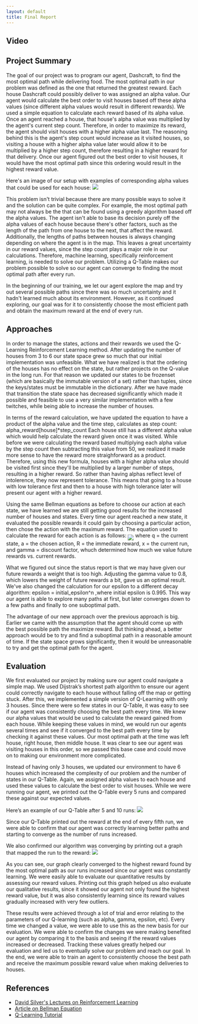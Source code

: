 ```yaml
---
layout: default
title: Final Report 
---
```



## Video

## Project Summary
The goal of our project was to program our agent, Dashcraft, to find the most optimal path while delivering food. The most optimal path in our problem was defined as the one that returned the greatest reward. Each house Dashcraft could possibly deliver to was assigned an alpha value. Our agent would calculate the best order to visit houses based off these alpha values (since different alpha values would result in different rewards). We used a simple equation to calculate each reward based of its alpha value. Once an agent reached a house, that house's alpha value was multiplied by the agent's current step count. Therefore, in order to maximize its reward, the agent should visit houses with a higher alpha value last. The reasoning behind this is the agent's step count would increase as it visited houses, so visiting a house with a higher alpha value later would allow it to be multiplied by a higher step count, therefore resulting in a higher reward for that delivery. Once our agent figured out the best order to visit houses, it would have the most optimal path since this ordering would result in the highest reward value.

Here's an image of our setup with examples of corresponding alpha values that could be used for each house:
<img src="https://i.imgur.com/SeRB4tS.png">

This problem isn't trivial because there are many possible ways to solve it and the solution can be quite complex. For example, the most optimal path may not always be the that can be found using a greedy algorithm based off the alpha values. The agent isn't able to base its decision purely off the alpha values of each house because there's other factors, such as the length of the path from one house to the next, that affect the reward. Additionally, the lengths of paths between houses is always changing depending on where the agent is in the map. This leaves a great uncertainty in our reward values, since the step count plays a major role in our calculations. Therefore, machine learning, specifically reinforcement learning, is needed to solve our problem. Utilizing a Q-Table makes our problem possible to solve so our agent can converge to finding the most optimal path after every run. 

In the beginning of our training, we let our agent explore the map and try out several possible paths since there was so much uncertainty and it hadn't learned much about its environment. However, as it continued exploring, our goal was for it to consistently choose the most efficient path and obtain the maximum reward at the end of every run.

## Approaches
In order to manage the states, actions and their rewards we used the Q-Learning Reinforcement Learning method. After updating the number of houses from 3 to 6 our state space grew so much that our initial implementation was unfeasible. What we have realized is that the ordering of the houses has no effect on the state, but rather projects on the Q-value in the long run. For that reason we updated our states to be frozenset (which are basically the immutable version of a set) rather than tuples, since the keys/states must be immutable in the dictionary. After we have made that transition the state space has decreased significantly which made it possible and feasible to use a very similar implementation with a few twitches, while being able to increase the number of houses.

In terms of the reward calculation, we have updated the equation to have a product of the alpha value and the time step, calculates as step count:
   alpha_reward[house]*step_count
Each house still has a different alpha value which would help calculate the reward given once it was visited. While before we were calculating the reward based multiplying each alpha value by the step count then subtracting this value from 50, we realized it made more sense to have the reward more straighforward as a product. Therefore, using this new formula, houses with a higher alpha value should be visited first since they'll be multiplied by a larger number of steps, resulting in a higher reward. So rather than having alphas reflect level of intolerence, they now represent tolerance. This means that going to a house with low tolerance first and then to a house with high tolerance later will present our agent with a higher reward.

Using the same Bellman equations as before to choose our action at each state, we have learned we are still getting good results for the increased number of houses and states. Every time our agent reached a new state, it evaluated the possible rewards it could gain by choosing a particular action, then chose the action with the maximum reward. The equation used to calculate the reward for each action is as follows:
<img align="middle" src="https://i.imgur.com/XNl2rQ2.png">
where q = the current state, a = the chosen action, R = the immediate reward, x = the current run, and gamma = discount factor, whuch determined how much we value future rewards vs. current rewards.

What we figured out since the status report is that we may have given our future rewards a weight that is too high. Adjusting the gamma value to 0.8, which lowers the weight of future rewards a bit, gave us an optimal result. We've also changed the calculation for our epsilon to a different decay algorithm:
   epsilon = initial_epsilon^n
,where initial epsilon is 0.995. This way our agent is able to explore many paths at first, but later converges down to a few paths and finally to one suboptimal path.

The advantage of our new approach over the previous approach is big. Earlier we came with the assumption that the agent should come up with the best possible path the maximize reward. But thinking ahead, a better approach would be to try and find a suboptimal path in a reasonable amount of time. If the state space grows significantly, then it would be unreasonable to try and get the optimal path for the agent.

## Evaluation
We first evaluated our project by making sure our agent could navigate a simple map. We used Dijstrak’s shortest path algorithm to ensure our agent could correctly navigate to each house without falling off the map or getting stuck. After this, we implemented a simple version of Q-Learning with only 3 houses. Since there were so few states in our Q-Table, it was easy to see if our agent was consistently choosing the best path every time. We knew our alpha values that would be used to calculate the reward gained from each house. While keeping these values in mind, we would run our agents several times and see if it converged to the best path every time by checking it against these values. Our most optimal path at the time was left house, right house, then middle house. It was clear to see our agent was visiting houses in this order, so we passed this base case and could move on to making our environment more complicated.

Instead of having only 3 houses, we updated our environment to have 6 houses which increased the complexity of our problem and the number of states in our Q-Table.  Again, we assigned alpha values to each house and used these values to calculate the best order to visit houses. While we were running our agent, we printed out the Q-Table every 5 runs and compared these against our expected values.

Here’s an example of our Q-Table after 5 and 10 runs:
<img src="https://i.imgur.com/WA4eGoy.png">

Since our Q-Table printed out the reward at the end of every fifth run, we were able to confirm that our agent was correctly learning better paths and starting to converge as the number of runs increased. 

We also confirmed our algorithm was converging by printing out a graph that mapped the run to the reward:
<img src="https://i.imgur.com/PnMEeFo.png">

As you can see, our graph clearly converged to the highest reward found by the most optimal path as our runs increased since our agent was constantly learning. We were easily able to evaluate our quantitative results by assessing our reward values. Printing out this graph helped us also evaluate our qualitative results, since it showed our agent not only found the highest reward value, but it was also consistently learning since its reward values gradually increased with very few outliers.

These results were achieved through a lot of trial and error relating to the parameters of our Q-learning (such as alpha, gamma, epsilon, etc). Every time we changed a value, we were able to use this as the new basis for our evaluation. We were able to confirm the changes we were making benefited our agent by comparing it to the basis and seeing if the reward values increased or decreased. Tracking these values greatly helped our evaluation and led us to eventually solve our problem and reach our goal. In the end, we were able to train an agent to consistently choose the best path and receive the maximum possible reward value when making deliveries to houses. 

## References

  * [David Silver's Lectures on Reinforcement Learning](http://www0.cs.ucl.ac.uk/staff/d.silver/web/Teaching.html)
  * [Article on Bellman Equation](https://joshgreaves.com/reinforcement-learning/understanding-rl-the-bellman-equations/)
  * [Q-Learning Tutorial](mnemstudio.org/path-finding-q-learning-tutorial.htm)
